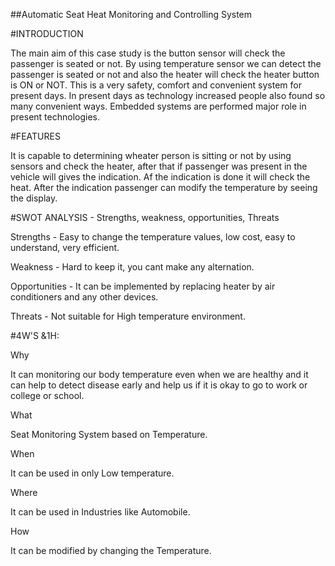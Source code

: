##Automatic Seat Heat Monitoring and Controlling System


#INTRODUCTION

The main aim of this case study is the button sensor will check the passenger is seated or not. By using temperature sensor we can detect 
the passenger is seated or not and also the heater will check the heater button is ON or NOT. This is a very safety, comfort and convenient
system for present days. In present days as technology increased people also found so many convenient ways. Embedded systems are performed
major role in present technologies.

#FEATURES

It is capable to determining wheater person is sitting or not by using sensors and check the heater, after that if passenger was present in 
the vehicle will gives the indication. Af the indication is done it will check the heat. After the indication passenger can modify the temperature
by seeing the display.

#SWOT ANALYSIS - Strengths, weakness, opportunities, Threats


Strengths - Easy to change the temperature values, low cost, easy to understand, very efficient.

Weakness - Hard to keep it, you cant make any alternation.

Opportunities - It can be implemented by replacing heater by air conditioners and any other devices.

Threats - Not suitable for High temperature environment.


#4W'S &1H:

 
Why

It can monitoring our body temperature even when we are healthy and it can help to detect disease early and help us if it is okay to go to work or college or school.

What

Seat Monitoring System based on Temperature.

When

It can be used in only Low temperature.

Where

It can be used in Industries like Automobile.

How

It can be modified by changing the Temperature.

